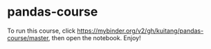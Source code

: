 # pandas-course

To run this course, click https://mybinder.org/v2/gh/kuitang/pandas-course/master, then open the notebook. Enjoy!
